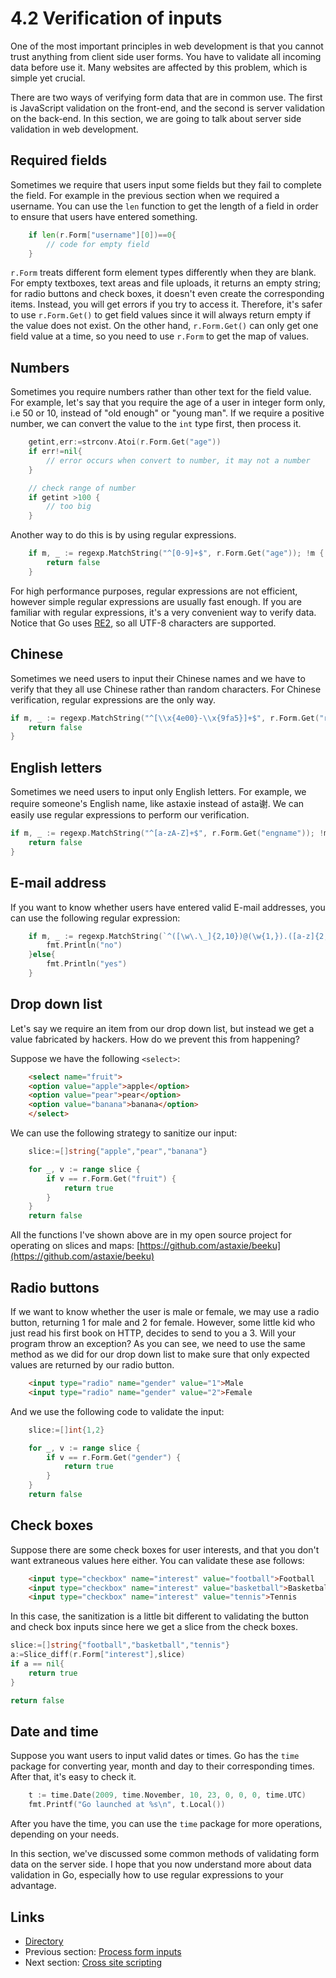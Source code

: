 # 4.2 Verification of inputs

One of the most important principles in web development is that you cannot trust anything from client side user forms. You have to validate all incoming data before use it. Many websites are affected by this problem, which is simple yet crucial.

There are two ways of verifying form data that are in common use. The first is JavaScript validation on the front-end, and the second is server validation on the back-end. In this section, we are going to talk about server side validation in web development.

## Required fields

Sometimes we require that users input some fields but they fail to complete the field. For example in the previous section when we required a username. You can use the `len` function to get the length of a field in order to ensure that users have entered something.
```Go
	if len(r.Form["username"][0])==0{
    	// code for empty field
	}
```
`r.Form` treats different form element types differently when they are blank. For empty textboxes, text areas and file uploads, it returns an empty string; for radio buttons and check boxes, it doesn't even create the corresponding items. Instead, you will get errors if you try to access it. Therefore, it's safer to use `r.Form.Get()` to get field values since it will always return empty if the value does not exist. On the other hand, `r.Form.Get()` can only get one field value at a time, so you need to use `r.Form` to get the map of values.

## Numbers

Sometimes you require numbers rather than other text for the field value. For example, let's say that you require the age of a user in integer form only, i.e 50 or 10, instead of "old enough" or "young man". If we require a positive number, we can convert the value to the `int` type first, then process it.
```Go
	getint,err:=strconv.Atoi(r.Form.Get("age"))
	if err!=nil{
    	// error occurs when convert to number, it may not a number
	}

	// check range of number
	if getint >100 {
    	// too big
	}
```
Another way to do this is by using regular expressions.
```Go
	if m, _ := regexp.MatchString("^[0-9]+$", r.Form.Get("age")); !m {
    	return false
	}
```	
For high performance purposes, regular expressions are not efficient, however simple regular expressions are usually fast enough. If you are familiar with regular expressions, it's a very convenient way to verify data. Notice that Go uses [RE2](http://code.google.com/p/re2/wiki/Syntax), so all UTF-8 characters are supported.

## Chinese

Sometimes we need users to input their Chinese names and we have to verify that they all use Chinese rather than random characters. For Chinese verification, regular expressions are the only way.
```Go
if m, _ := regexp.MatchString("^[\\x{4e00}-\\x{9fa5}]+$", r.Form.Get("realname")); !m {
	return false
}
```
## English letters

Sometimes we need users to input only English letters. For example, we require someone's English name, like astaxie instead of asta谢. We can easily use regular expressions to perform our verification.
```Go
if m, _ := regexp.MatchString("^[a-zA-Z]+$", r.Form.Get("engname")); !m {
	return false
}
```
## E-mail address

If you want to know whether users have entered valid E-mail addresses, you can use the following regular expression:
```Go
	if m, _ := regexp.MatchString(`^([\w\.\_]{2,10})@(\w{1,}).([a-z]{2,4})$`, r.Form.Get("email")); !m {
    	fmt.Println("no")
	}else{
    	fmt.Println("yes")
	}
```
## Drop down list

Let's say we require an item from our drop down list, but instead we get a value fabricated by hackers. How do we prevent this from happening? 

Suppose we have the following `<select>`:
```html
	<select name="fruit">
	<option value="apple">apple</option>
	<option value="pear">pear</option>
	<option value="banana">banana</option>
	</select>
```
We can use the following strategy to sanitize our input:
```Go
	slice:=[]string{"apple","pear","banana"}

	for _, v := range slice {
    	if v == r.Form.Get("fruit") {
        	return true
    	}
	}
	return false
```
All the functions I've shown above are in my open source project for operating on slices and maps: [https://github.com/astaxie/beeku](https://github.com/astaxie/beeku)

## Radio buttons

If we want to know whether the user is male or female, we may use a radio button, returning 1 for male and 2 for female. However, some little kid who just read his first book on HTTP, decides to send to you a 3. Will your program throw an exception? As you can see, we need to use the same method as we did for our drop down list to make sure that only expected values are returned by our radio button.
```html
	<input type="radio" name="gender" value="1">Male
	<input type="radio" name="gender" value="2">Female
```
And we use the following code to validate the input:
```Go
	slice:=[]int{1,2}

	for _, v := range slice {
    	if v == r.Form.Get("gender") {
        	return true
    	}
	}
	return false
```
## Check boxes

Suppose there are some check boxes for user interests, and that you don't want extraneous values here either. You can validate these ase follows:
```html
	<input type="checkbox" name="interest" value="football">Football
	<input type="checkbox" name="interest" value="basketball">Basketball
	<input type="checkbox" name="interest" value="tennis">Tennis
```
In this case, the sanitization is a little bit different to validating the button and check box inputs since here we get a slice from the check boxes.
```Go
slice:=[]string{"football","basketball","tennis"}
a:=Slice_diff(r.Form["interest"],slice)
if a == nil{
	return true
}

return false 
```
## Date and time

Suppose you want users to input valid dates or times. Go has the `time` package for converting year, month and day to their corresponding times. After that, it's easy to check it.
```Go
	t := time.Date(2009, time.November, 10, 23, 0, 0, 0, time.UTC)
	fmt.Printf("Go launched at %s\n", t.Local())
```
After you have the time, you can use the `time` package for more operations, depending on your needs.

In this section, we've discussed some common methods of validating form data on the server side. I hope that you now understand more about data validation in Go, especially how to use regular expressions to your advantage.

## Links

- [Directory](preface.md)
- Previous section: [Process form inputs](04.1.md)
- Next section: [Cross site scripting](04.3.md)
